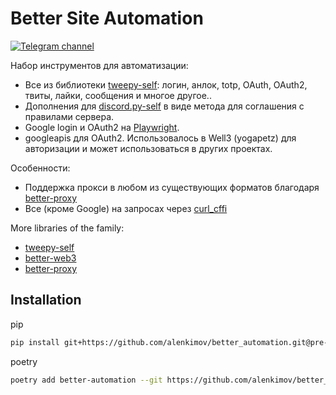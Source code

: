 # Better Site Automation
[![Telegram channel](https://img.shields.io/endpoint?url=https://runkit.io/damiankrawczyk/telegram-badge/branches/master?url=https://t.me/cum_insider)](https://t.me/cum_insider)

Набор инструментов для автоматизации:
- Все из библиотеки [tweepy-self](https://github.com/alenkimov/tweepy-self): логин, анлок, totp, OAuth, OAuth2, твиты, лайки, сообщения и многое другое..
- Дополнения для [discord.py-self](https://github.com/dolfies/discord.py-self) в виде метода для соглашения с правилами сервера.
- Google login и OAuth2 на [Playwright](https://github.com/microsoft/playwright).
- googleapis для OAuth2. Использовалось в Well3 (yogapetz) для авторизации и может использоваться в других проектах.

Особенности:
- Поддержка прокси в любом из существующих форматов благодаря [better-proxy](https://github.com/alenkimov/better_proxy)
- Все (кроме Google) на запросах через [curl_cffi](https://github.com/yifeikong/curl_cffi)

More libraries of the family:
- [tweepy-self](https://github.com/alenkimov/tweepy-self)
- [better-web3](https://github.com/alenkimov/better_web3)
- [better-proxy](https://github.com/alenkimov/better_proxy)

## Installation
pip
```bash
pip install git+https://github.com/alenkimov/better_automation.git@pre-release#egg=better_automation
```

poetry
```bash
poetry add better-automation --git https://github.com/alenkimov/better_automation.git --rev pre-release
```
